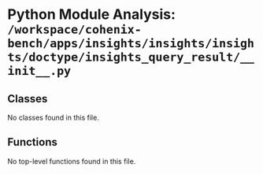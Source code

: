 # Python Module Analysis: `/workspace/cohenix-bench/apps/insights/insights/insights/doctype/insights_query_result/__init__.py`

## Classes

No classes found in this file.


## Functions

No top-level functions found in this file.
